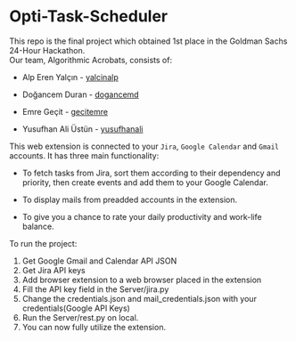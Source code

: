 # Opti-Task-Scheduler
This repo is the final project which obtained 1st place in the Goldman Sachs 24-Hour Hackathon.  
Our team, Algorithmic Acrobats, consists of:  
    
- Alp Eren Yalçın - [yalcinalp](https://github.com/yalcinalp)  

- Doğancem Duran - [dogancemd](https://github.com/dogancemd)  

- Emre Geçit - [gecitemre](https://github.com/gecitemre)  

- Yusufhan Ali Üstün - [yusufhanali](https://github.com/yusufhanali)  

This web extension is connected to your `Jira`, `Google Calendar` and `Gmail` accounts. It has three main functionality:  

- To fetch tasks from Jira, sort them according to their dependency and priority, then create events and add them to your Google Calendar.  

- To display mails from preadded accounts in the extension.  

- To give you a chance to rate your daily productivity and work-life balance.  

To run the project:
1. Get Google Gmail and Calendar API JSON
2. Get Jira API keys
3. Add browser extension to a web browser placed in the extension
4. Fill the API key field in the Server/jira.py
5. Change the credentials.json and mail_credentials.json with your credentials(Google API Keys)
6. Run the Server/rest.py on local.
7. You can now fully utilize the extension.
